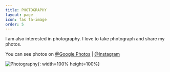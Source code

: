 ```yaml
---
title: PHOTOGRAPHY
layout: page
icon: fas fa-image
order: 5
---
```


<p>I am also interested in photography. I love to take photograph and share my photos.</p>
<p >You can see photos on <a href="https://photos.app.goo.gl/SJ9NYCk8so8oJRQz7">@Google Photos</a> | <a href="https://www.instagram.com/zawzaw.ce">@Instagram</a>
</p>

![Photography](https://s20.postimg.cc/5h3fp57ot/mobilephotography-zatt.png){: width=100% height=100%}
